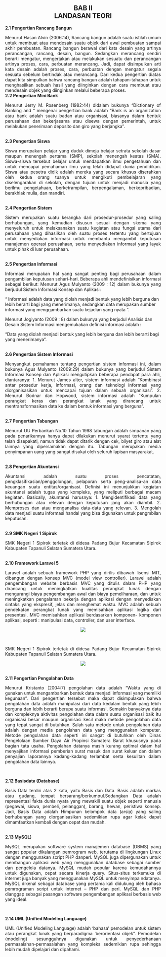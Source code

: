 <h2 align="center">BAB II  <br> LANDASAN TEORI </h2>
<strong>2.1 Pengertian Rancang Bangun</strong>
<p align="justify">
Menurut Hasan Alvin (2006:14), Rancang bangun adalah suatu istilah umum untuk membuat atau mendesain suatu objek dari awal pembuatan sampai akhir pembuatan.
Rancang bangun berawal dari kata desain yang artinya perancangan, rancang, desain, bangun. Sedangkan merancang sendiri berarti mengatur, mengerjakan atau melakukan sesuatu dan perancangan artinya proses, cara, perbuatan merancang. Jadi, dapat disimpulkan arti kata desain adalah proses, cara, perbuatan dengan mengatur segala sesuatu sebelum bertindak atau merancang.
Dari kedua pengertian diatas dapat kita simpulkan bahwa rancang bangun adalah tahapan-tahapan untuk menghasilkan sebuah hasil yang diinginkan dengan cara membuat atau mendesain objek yang diinginkan melalui beberapa proses.
<br>
<strong>2.2 Pengertian Mini Bank</strong>
<p align="justify">
Menurut Jerry M. Rosenberg (1982:44) didalam bukunya “Dictionary of Banking and “ mengenai pengertian bank adalah “Bank is an organization atau bank adalah suatu badan atau organisasi, biasanya dalam bentuk perusahaan dan bekerjasama atau disewa dengan pemerintah, untuk melakukan penerimaan deposito dan giro yang berjangka”.
</p>
<br>
<strong>2.3 Pengertian Siswa</strong>
<p align="justify">
Siswa merupakan pelajar yang duduk dimeja belajar setrata sekolah dasar maupun menengah pertama (SMP), sekolah menengah keatas (SMA). Siswa-siswa tersebut belajar untuk mendapatkan ilmu pengetahuan dan untuk mencapai pemahaman ilmu yang telah didapat dunia pendidikan. Siswa atau pesetra didik adalah mereka yang secara khusus diserahkan oleh kedua orang tuanya untuk mengikuti pembelajaran yang diselengarakan di sekolah, dengan tujuan untuk menjadi manusia yang berilmu pengetahuan, berketrampilan, berpengalaman, berkepribadian, berakhlak mulia, dan mandiri.
</p>
<br>
<strong>2.4 Pengertian Sistem</strong>
<p align="justify">
Sistem merupakan suatu kerangka dari prosedur-prosedur yang saling berhubungan, yang kemudian disusun sesuai dengan skema yang menyeluruh untuk melaksanakan suatu kegiatan atau fungsi utama dari perusahaan yang dihasilkan oleh suatu proses tertentu yang bertujuan untuk menyediakan informasi untuk membantu mengambil keputusan manajemen operasi perusahaan, serta menyediakan informasi yang layak untuk pihak di luar perusahaan.
</p>
<br>
<strong>2.5 Pengertian Informasi</strong>
<p align="justify">
Informasi merupakan hal yang sangat penting bagi perusahaan dalam pengambilan keputusan sehari-hari. 
Beberapa ahli mendefinisikan informasi sebagai berikut: 
Menurut Agus Mulyanto (2009 : 12) dalam bukunya yang berjudul Sistem 
Informasi Konsep dan Aplikasi:  

 “ Informasi adalah data yang diolah menjadi bentuk yang lebih berguna dan lebih berarti bagi yang menerimanya, sedangkan data merupakan sumber informasi yang menggambarkan suatu kejadian yang nyata ”. 

Menurut Jogiyanto (2009 : 8) dalam bukunya yang berjudul Analisis dan 
Desain Sistem Informasi mengemukakan definisi informasi adalah : 

“Data yang diolah menjadi bentuk yang lebih berguna dan lebih berarti bagi yang menerimanya“. 

</p>
<br>
<strong>2.6 Pengertian Sistem Informasi</strong>
<p align="justify">
Menyangkut pemahaman tentang pengertian sistem informasi ini, dalam bukunya Agus Mulyanto (2009:29) dalam bukunya yang berjudul Sistem Informasi Konsep dan Aplikasi mengutipkan beberapa pendapat para ahli, diantaranya: 
1.  Menurut James alter, sistem informasi adalah “Kombinasi antar prosedur kerja, informasi, orang dan teknologi informasi yang diorganisasikan untuk mencapai tujuan dalam sebuah organisasi”. 
2.  Menurut Bodnar dan Hopwood, sistem informasi adalah “Kumpulan perangkat keras dan perangkat lunak yang dirancang untuk mentransformasikan data ke dalam bentuk informasi yang berguna”. 

</p>
<br>
<strong>2.7 Pengertian Tabungan</strong>
<p align="justify">
Menurut UU Perbankan No.10 Tahun 1998 tabungan adalah simpanan yang pada penarikannya hanya dapat dilakukan menurut syarat tertentu yang telah disepakati, namun tidak dapat ditarik dengan cek, bilyet giro atau alat lainnya yang dipersamakan dengan itu.
Tabungan merupakan media penyimpanan uang yang sangat disukai oleh seluruh lapisan masyarakat.
</p>
<br>
<strong>2.8 Pengertian Akuntansi</strong>
<p align="justify">
Akuntansi adalah suatu proses pencatatan, pengklasifikasian/penggolongan, pelaporan serta peng-analisa-an data keuangan suatu entitas/organisasi. Definisi ini menunjukkan kegiatan akuntansi adalah tugas yang kompleks, yang meliputi berbagai macam kegiatan. Basically, akuntansi harusnya:
1.  Mengidentifikasi data yang berhubungan atau relevan dengan keputusan jang akan diambil.
2.  Memproses dan atau menganalisa data-data yang relevan.
3.  Mengolah data menjadi suatu informasi handal yang bisa digunakan untuk pengmbilan keputusan.
</p>
</br>
<strong>2.9 SMK Negeri 1 Sipirok</strong>
<p align="justify">
SMK Negeri 1 Sipirok terletak di didesa Padang Bujur Kecamatan Sipirok Kabupaten Tapanuli Selatan Sumatera Utara.

</p>
<br>
<strong>2.10    Framework Laravel 5</strong>
<p align="justify">
Laravel adalah sebuah framework PHP yang dirilis dibawah lisensi MIT, dibangun dengan konsep MVC (model view controller). Laravel adalah pengembangan website berbasis MVC yang ditulis dalam PHP yang dirancang untuk meningkatkan kualitas perangkat lunak dengan mengurangi biaya pengembangan awal dan biaya pemeliharaan, dan untuk meningkatkan pengalaman bekerja dengan aplikasi dengan menyediakan sintaks yang ekspresif, jelas dan menghemat waktu. MVC adalah sebuah pendekatan perangkat lunak yang memisahkan aplikasi logika dari presentasi. MVC memisahkan aplikasi berdasarkan komponen- komponen aplikasi, seperti : manipulasi data, controller, dan user interface.
<p align="center">
  <img src="./img/proposal/laravel.png">
</p>
</p>
</br>
<strong></strong>
<p align="justify">
SMK Negeri 1 Sipirok terletak di didesa Padang Bujur Kecamatan Sipirok Kabupaten Tapanuli Selatan Sumatera Utara.
<p align="center">
  <img src="./img/proposal/smk negeri 1 sipirok.png">
</p>
</p>
<br>
<strong>2.11    Pengertian Pengolahan Data</strong>
<p align="justify">
Menurut Kristanto (2004:7) pengolahan data adalah “Waktu yang di gunakan untuk mengambarkan bentuk data menjadi informasi yang memiliki kegunaan”. Dari pengertian tersebut maka dapat disimpulakan bahwa pengolahan data adalah manipulasi dari data kedalam bentuk yang lebih berguna dan lebih berarti berupa suatu informasi. Semakin banyaknya data dan kompleknya aktivitas pengolahan data dalam suatu organisasi baik itu organisasi besar maupun organisasi kecil maka metode pengolahan data yang tepat sangat di butuhkan.
Salah satu metode untuk pengolahan data adalah dengan media pengolahan data yang menggunakan komputer. Metode pengolahan data seperti ini sangat di butuhkan oleh Dinas Pengelolaan Sumber Daya Air Propinsi Sumatera Barat khususnya pada bagian tata usaha. Pengolahan datanya masih kurang optimal dalam hal menyajikan informasi pemberian surat masuk dan surat keluar dan dalam penyajian laporannya kadang-kadang terlambat serta kesulitan dalam pengolahan data lainnya.
</p>
</br>

<strong>2.12    Basisdata (Database)</strong>
<p align="justify">
Basis Data terdiri atas 2 kata, yaitu Basis dan Data. Basis adalah markas atau gudang, tempat bersarang/berkumpul.Sedangkan Data adalah representasi fakta dunia nyata yang mewakili suatu objek seperti manusia (pegawai, siswa, pembeli, pelanggan), barang, hewan, peristiwa konsep. Jadi, Basis Data adalah Himpunan kelompok data (arsip) yang saling berhubungan yang diorganisasikan sedemikian rupa agar kelak dapat dimamfaatkan kembali dengan cepat dan mudah.

</p>
</br>
<strong>2.13    MySQL)</strong>
<p align="justify">
MySQL merupakan software system manajemen database (DBMS) yang sangat popular dikalangan pemrogram web, terutama di lingkungan  Linux dengan menggunakan  script PHP danperl. MySQL juga dipergunakan untuk membangun aplikasi web yang menggunakan database sebagai sumber dan pengelola datanya. 
MySQL mudah popular karena kemudahannya untuk digunakan, cepat secara kinerja query. Situs-situs terkemuka di internet juga banyak yang menggunakan MySQL untuk menyimpa ndatanya. MySQL dikenal sebagai database yang pertama kali didukung oleh bahasa pemrograman script untuk internet – PHP dan perl. MySQL dan PHP dianggap sebagai pasangan software pengembangan aplikasi berbasis web yang ideal.

</p>
</br>

<strong>2.14    UML (Unified Modeling Language) </strong>
<p align="justify">
UML (Unified Modeling Language) adalah ‘bahasa’ pemodelan untuk sistem atau perangkat lunak yang berparadigma ‘berorientasi objek”. Pemodelan (modeling) sesungguhnya digunakan untuk penyederhanaan permasalahan-permasalahan yang kompleks sedemikian rupa sehingga lebih mudah dipelajari dan dipahami.

</p>
</br>
